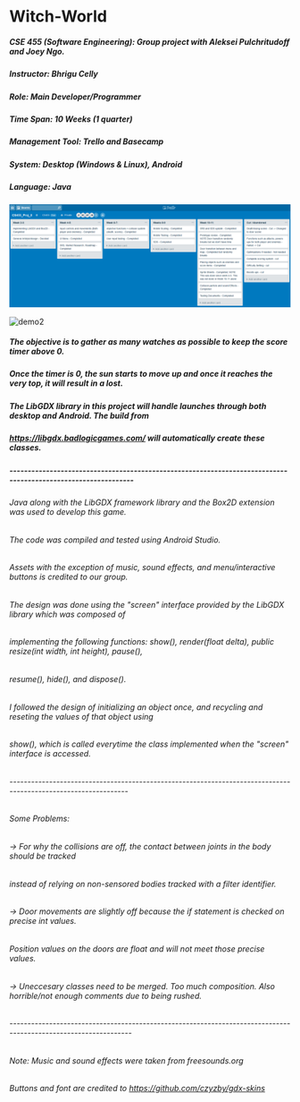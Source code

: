 # Witch-World

##### CSE 455 (Software Engineering): Group project with Aleksei Pulchritudoff and Joey Ngo.
##### Instructor: Bhrigu Celly 
##### Role: Main Developer/Programmer
##### Time Span: 10 Weeks (1 quarter)
##### Management Tool: Trello and Basecamp
##### System: Desktop (Windows & Linux), Android
##### Language: Java

![trello_sprint](https://github.com/Jaime-Cristobal/Witch-World/blob/master/trello_sprint.png)

![demo2](https://github.com/Jaime-Cristobal/Witch-World/blob/master/demogif2.gif?raw=true)

##### The objective is to gather as many watches as possible to keep the score timer above 0.
##### Once the timer is 0, the sun starts to move up and once it reaches the very top, it will result in a lost.
##### The LibGDX library in this project will handle launches through both desktop and Android. The build from 
##### https://libgdx.badlogicgames.com/ will automatically create these classes.
#####  --------------------------------------------------------------------------------------------------------------
###### Java along with the LibGDX framework library and the Box2D extension was used to develop this game. 
###### The code was compiled and tested using Android Studio.

###### Assets with the exception of music, sound effects, and menu/interactive buttons is credited to our group.

###### The design was done using the "screen" interface provided by the LibGDX library which was composed of
###### implementing the following functions: show(), render(float delta), public resize(int width, int height), pause(),
###### resume(), hide(), and dispose().

###### I followed the design of initializing an object once, and recycling and reseting the values of that object using
###### show(), which is called everytime the class implemented when the "screen" interface is accessed. 
###### ---------------------------------------------------------------------------------------------------------------
###### Some Problems:
######      -> For why the collisions are off, the contact between joints in the body should be tracked
######         instead of relying on non-sensored bodies tracked with a filter identifier.
######      -> Door movements are slightly off because the if statement is checked on precise int values.
######         Position values on the doors are float and will not meet those precise values.
######      -> Uneccesary classes need to be merged. Too much composition. Also horrible/not enough comments due to being rushed.
###### ----------------------------------------------------------------------------------------------------------------
###### Note: Music and sound effects were taken from freesounds.org
######       Buttons and font are credited to https://github.com/czyzby/gdx-skins
